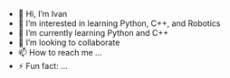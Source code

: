 - 👋 Hi, I’m Ivan
- 👀 I’m interested in learning Python, C++, and Robotics 
- 🌱 I’m currently learning Python and C++
- 💞️ I’m looking to collaborate 
- 📫 How to reach me ...
- ⚡ Fun fact: ...

<!---
Doge560/Doge560 is a ✨ special ✨ repository because its `README.md` (this file) appears on your GitHub profile.
You can click the Preview link to take a look at your changes.
--->
